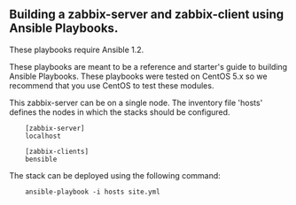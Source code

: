 Building a zabbix-server and zabbix-client using Ansible Playbooks.
-------------------------------------------

These playbooks require Ansible 1.2.

These playbooks are meant to be a reference and starter's guide to building
Ansible Playbooks. These playbooks were tested on CentOS 5.x so we recommend
that you use CentOS to test these modules.

This zabbix-server can be on a single node. The inventory file
'hosts' defines the nodes in which the stacks should be configured.

        [zabbix-server]
        localhost

        [zabbix-clients]
        bensible

The stack can be deployed using the following
command:

        ansible-playbook -i hosts site.yml

